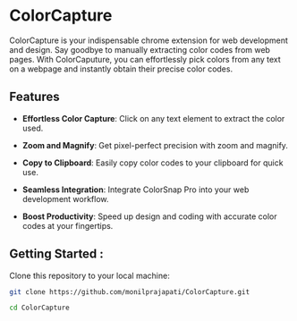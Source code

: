 # ColorCapture

ColorCapture is your indispensable chrome extension for web development and design. Say goodbye to manually extracting color codes from web pages. With ColorCaputure, you can effortlessly pick colors from any text on a webpage and instantly obtain their precise color codes.


## Features

- **Effortless Color Capture**: Click on any text element to extract the color used.

- **Zoom and Magnify**: Get pixel-perfect precision with zoom and magnify.

- **Copy to Clipboard**: Easily copy color codes to your clipboard for quick use.

- **Seamless Integration**: Integrate ColorSnap Pro into your web development workflow.

- **Boost Productivity**: Speed up design and coding with accurate color codes at your fingertips.

## Getting Started : 

Clone this repository to your local machine:

   ```bash
   git clone https://github.com/monilprajapati/ColorCapture.git
   
   cd ColorCapture
   ```
